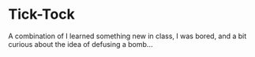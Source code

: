 # Tick-Tock
A combination of I learned something new in class, I was bored, and a bit curious about the idea of defusing a bomb...
